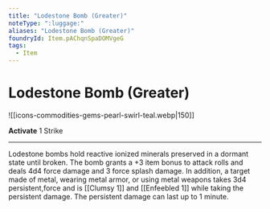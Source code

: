 ```yaml
---
title: "Lodestone Bomb (Greater)"
noteType: ":luggage:"
aliases: "Lodestone Bomb (Greater)"
foundryId: Item.pAChqnSpaDOMVgeG
tags:
  - Item
---
```


# Lodestone Bomb (Greater)
![[icons-commodities-gems-pearl-swirl-teal.webp|150]]

**Activate** 1 Strike

* * *

Lodestone bombs hold reactive ionized minerals preserved in a dormant state until broken. The bomb grants a +3 item bonus to attack rolls and deals 4d4 force damage and 3 force splash damage. In addition, a target made of metal, wearing metal armor, or using metal weapons takes 3d4 persistent,force and is [[Clumsy 1]] and [[Enfeebled 1]] while taking the persistent damage. The persistent damage can last up to 1 minute.
